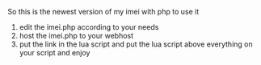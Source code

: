 So this is the newest version of my imei with php to use it
1) edit the imei.php according to your needs
2) host the imei.php to your webhost
3) put the link in the lua script and put the lua script above everything on your script and enjoy